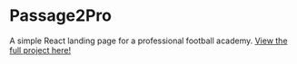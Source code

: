 # Passage2Pro

A simple React landing page for a professional football academy. [View the full project here!](https://p2pfootball.co.uk)
